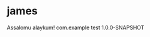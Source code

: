 # james
Assalomu alaykum!
<dependencies>
  <dependency>
    <groupId>com.example</groupId>
    <artifactId>test</artifactId>
    <version>1.0.0-SNAPSHOT</version>
  </dependency>
</dependencies>
